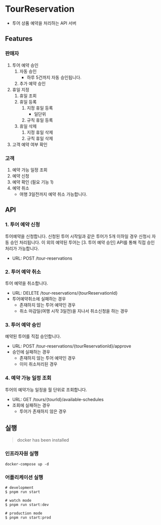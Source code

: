 # TourReservation

- 투어 상품 예약을 처리하는 API 서버

## Features

### 판매자

1. 투어 예약 승인
    1. 자동 승인
        - 하루 5건까지 자동 승인됩니다.
    2. 추가 예약 승인
2. 휴일 지정
    1. 휴일 조회
    2. 휴일 등록
        1. 지정 휴일 등록
            - 일단위
        2. 규칙 휴일 등록
    3. 휴일 삭제
         1. 지정 휴일 삭제
         2. 규칙 휴일 삭제
3. 고객 예약 여부 확인

### 고객

1. 예약 가능 일정 조회
2. 예약 신청
3. 예약 확인 (필요 기능 1)
4. 예약 취소
    - 여행 3일전까지 예약 취소 가능합니다.

## API

### 1. 투어 예약 신청

투어예약을 신청합니다.
신청된 투어 시작일과 같은 투어가 5개 이하일 경우 신청시 자동 승인 처리됩니다.
이 외의 예약된 투어는 [3. 투어 예약 승인] API를 통해 직접 승인 처리가 가능합니다.

- URL: POST /tour-reservations

### 2. 투어 예약 취소

투어 예약을 취소합니다.

- URL: DELETE /tour-reservations/{tourReservationId}
- 투어예약취소에 실패하는 경우
  - 존재하지 않는 투어 예약인 경우
  - 취소 마감일(여행 시작 3일전)을 지나서 취소신청을 하는 경우

### 3. 투어 예약 승인

예약된 투어를 직접 승인합니다.

- URL: POST /tour-reservations/{tourReservationId}/approve
- 승인에 실패하는 경우
  - 존재하지 않는 투어 예약인 경우
  - 이미 취소처리된 경우

### 4. 예약 가능 일정 조회

  투어의 예약가능 일정을 월 단위로 조회합니다.

- URL: GET /tours/{tourId}/available-schedules
- 조회에 실패하는 경우
  - 투어가 존재하지 않은 경우

## 실행

> docker has been installed

### 인프라자원 실행

`docker-compose up -d`

### 어플리케이션 실행

```text
# development
$ pnpm run start

# watch mode
$ pnpm run start:dev

# production mode
$ pnpm run start:prod
```
